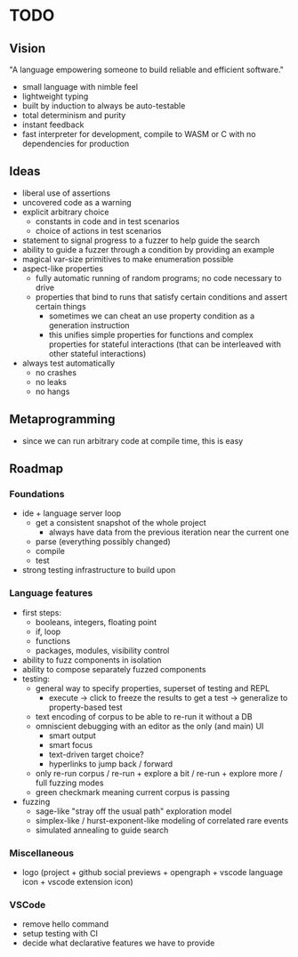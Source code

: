 # TODO

## Vision

"A language empowering someone to build reliable and efficient software."

- small language with nimble feel
- lightweight typing
- built by induction to always be auto-testable
- total determinism and purity
- instant feedback
- fast interpreter for development, compile to WASM or C with no dependencies for production

## Ideas

- liberal use of assertions
- uncovered code as a warning
- explicit arbitrary choice
  - constants in code and in test scenarios
  - choice of actions in test scenarios
- statement to signal progress to a fuzzer to help guide the search
- ability to guide a fuzzer through a condition by providing an example
- magical var-size primitives to make enumeration possible
- aspect-like properties
  - fully automatic running of random programs; no code necessary to drive
  - properties that bind to runs that satisfy certain conditions and assert certain things
    - sometimes we can cheat an use property condition as a generation instruction
    - this unifies simple properties for functions and complex properties for stateful
      interactions (that can be interleaved with other stateful interactions)
- always test automatically
  - no crashes
  - no leaks
  - no hangs

## Metaprogramming

- since we can run arbitrary code at compile time, this is easy

## Roadmap

### Foundations

- ide + language server loop
  - get a consistent snapshot of the whole project
    - always have data from the previous iteration near the current one
  - parse (everything possibly changed)
  - compile
  - test
- strong testing infrastructure to build upon

### Language features

- first steps:
  - booleans, integers, floating point
  - if, loop
  - functions
  - packages, modules, visibility control
- ability to fuzz components in isolation
- ability to compose separately fuzzed components
- testing:
  - general way to specify properties, superset of testing and REPL
    - execute -> click to freeze the results to get a test -> generalize to property-based test
  - text encoding of corpus to be able to re-run it without a DB
  - omniscient debugging with an editor as the only (and main) UI
    - smart output
    - smart focus
    - text-driven target choice?
    - hyperlinks to jump back / forward
  - only re-run corpus / re-run + explore a bit / re-run + explore more / full fuzzing modes
  - green checkmark meaning current corpus is passing
- fuzzing
  - sage-like "stray off the usual path" exploration model
  - simplex-like / hurst-exponent-like modeling of correlated rare events
  - simulated annealing to guide search

### Miscellaneous

- logo (project + github social previews + opengraph + vscode language icon + vscode extension icon)

### VSCode

- remove hello command
- setup testing with CI
- decide what declarative features we have to provide
